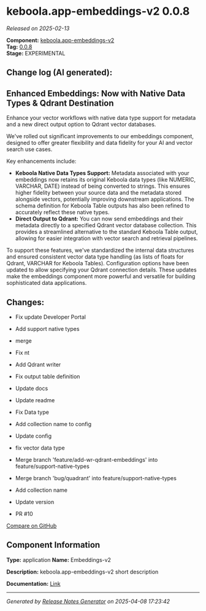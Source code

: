 #  keboola.app-embeddings-v2 0.0.8

_Released on 2025-02-13_

**Component:** [keboola.app-embeddings-v2](https://github.com/keboola/component-embeddings-v2)  
**Tag:** [0.0.8](https://github.com/keboola/component-embeddings-v2/releases/tag/0.0.8)  
**Stage:** EXPERIMENTAL


## Change log (AI generated):
## Enhanced Embeddings: Now with Native Data Types & Qdrant Destination
Enhance your vector workflows with native data type support for metadata and a new direct output option to Qdrant vector databases.

We've rolled out significant improvements to our embeddings component, designed to offer greater flexibility and data fidelity for your AI and vector search use cases.

Key enhancements include:

*   **Keboola Native Data Types Support:** Metadata associated with your embeddings now retains its original Keboola data types (like NUMERIC, VARCHAR, DATE) instead of being converted to strings. This ensures higher fidelity between your source data and the metadata stored alongside vectors, potentially improving downstream applications. The schema definition for Keboola Table outputs has also been refined to accurately reflect these native types.
*   **Direct Output to Qdrant:** You can now send embeddings and their metadata directly to a specified Qdrant vector database collection. This provides a streamlined alternative to the standard Keboola Table output, allowing for easier integration with vector search and retrieval pipelines.

To support these features, we've standardized the internal data structures and ensured consistent vector data type handling (as lists of floats for Qdrant, VARCHAR for Keboola Tables). Configuration options have been updated to allow specifying your Qdrant connection details. These updates make the embeddings component more powerful and versatile for building sophisticated data applications.



## Changes:



- Fix update Developer Portal 




- Add support native types 




- merge 




- Fix nt 




- Add Qdrant writer 




- Fix output table definition 




- Update docs 




- Update readme 




- Fix Data type 




- Add collection name to config 




- Update config 




- fix vector data type 




- Merge branch 'feature/add-wr-qdrant-embeddings' into feature/support-native-types 




- Merge branch 'bug/quadrant' into feature/support-native-types 




- Add collection name 




- Update version 




- PR #10 



[Compare on GitHub](https://github.com/keboola/component-embeddings-v2/compare/0.0.7...0.0.8)



## Component Information
**Type:** application
**Name:** Embeddings-v2

**Description:** keboola.app-embeddings-v2 short description


**Documentation:** [Link](https://github.com/keboola/component-embeddings-v2/blob/master/README.md)



---
_Generated by [Release Notes Generator](https://github.com/keboola/release-notes-generator)
on 2025-04-08 17:23:42_